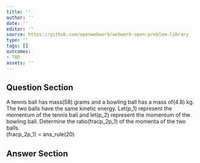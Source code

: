```yaml
---
title: ''
author: ''
date: ''
editor: ''
source: https://github.com/openwebwork/webwork-open-problem-library
type: ''
tags: []
outcomes:
- TBD
assets: ''
---
```


## Question Section 

 
  
A tennis ball has mass(58) grams and a bowling ball has a mass of(4.8) kg. The two balls have the same kinetic energy. Let(p_1) represent the momentum of the tennis ball and let(p_2) represent the momentum of the bowling ball. Determine the ratio(fracp_2p_1) of the momenta of the two balls.  
(fracp_2p_1) = ans_rule(20)



## Answer Section

